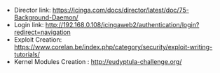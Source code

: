 * Director link: https://icinga.com/docs/director/latest/doc/75-Background-Daemon/
* Login link: http://192.168.0.108/icingaweb2/authentication/login?redirect=navigation
* Exploit Creation: https://www.corelan.be/index.php/category/security/exploit-writing-tutorials/ 
* Kernel Modules Creation  : http://eudyptula-challenge.org/

